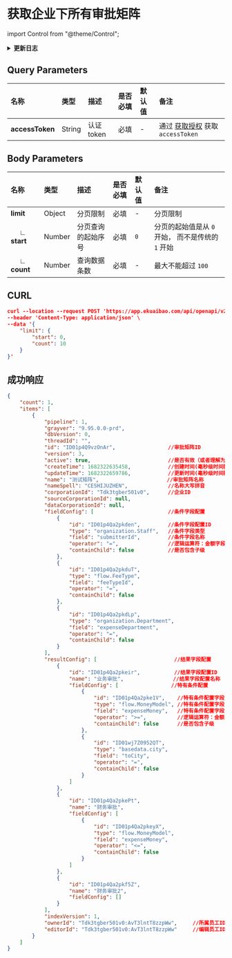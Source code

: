 # 获取企业下所有审批矩阵

import Control from "@theme/Control";

<Control
method="POST"
url="/api/openapi/v2/matrix/search"
/>

<details>
  <summary><b>更新日志</b></summary>
  <div>

  [**1.27.0**](/docs/open-api/notice/update-log#1270) -> 🆕 新增了本接口。<br/>
  
  </div>
</details>

## Query Parameters

| 名称 | 类型 | 描述 | 是否必填 | 默认值 | 备注 |
| :--- | :--- | :--- | :--- |:--- | :--- |
| **accessToken** | String | 认证token	    | 必填 | - | 通过 [获取授权](/docs/open-api/getting-started/auth) 获取 `accessToken` |

## Body Parameters

| 名称         | 类型     | 描述    | 是否必填 | 默认值 | 备注       |
|:-----------|:-------|:------| :--- |:----|:---------|
| **limit**  | Object | 分页限制  | 必填  | -   | 分页限制     |
| **&emsp; ∟ start**  | Number | 分页查询的起始序号	 | 必填  | `0` | 分页的起始值是从 `0` 开始， 而不是传统的 `1` 开始 |
| **&emsp; ∟ count**  | Number | 查询数据条数		     | 必填  | -   | 最大不能超过 `100` |

## CURL
```json
curl --location --request POST 'https://app.ekuaibao.com/api/openapi/v2/matrix/search?accessToken=ID01vIvmPOlSCi%3ATdk3tgber501v0' \
--header 'Content-Type: application/json' \
--data '{
    "limit": {
        "start": 0,
        "count": 10
    }
}'
```

## 成功响应
```json
{
    "count": 1,
    "items": [
        {
            "pipeline": 1,
            "grayver": "9.95.0.0-prd",
            "dbVersion": 0,
            "threadId": "",
            "id": "ID01p4Q9vzOnAr",                 //审批矩阵ID
            "version": 3,
            "active": true,                         //是否有效（或者理解为是否被删除） true：有效，false：无效
            "createTime": 1682322635458,            //创建时间(毫秒级时间戳)
            "updateTime": 1682322659786,            //更新时间(毫秒级时间戳)
            "name": "测试矩阵",                      //审批矩阵名称
            "nameSpell": "CESHIJUZHEN",             //名称大写拼音
            "corporationId": "Tdk3tgber501v0",      //企业ID
            "sourceCorporationId": null,
            "dataCorporationId": null,
            "fieldConfig": [                        //条件字段配置
                {
                    "id": "ID01p4Qa2pkden",         //条件字段配置ID
                    "type": "organization.Staff",   //条件字段类型
                    "field": "submitterId",         //条件字段名称
                    "operator": "=",                //逻辑运算符：金额字段、数字字段逻辑符可选≥><≤，其他字段默认为等于
                    "containChild": false           //是否包含子级
                },
                {
                    "id": "ID01p4Qa2pkduT",
                    "type": "flow.FeeType",
                    "field": "feeTypeId",
                    "operator": "=",
                    "containChild": false
                },
                {
                    "id": "ID01p4Qa2pkdLp",
                    "type": "organization.Department",
                    "field": "expenseDepartment",
                    "operator": "=",
                    "containChild": false
                }
            ],
            "resultConfig": [                         //结果字段配置
                {
                    "id": "ID01p4Qa2pkeir",           //结果字段配置ID
                    "name": "业务审批",                //结果字段配置名称
                    "fieldConfig": [                 //特有条件配置
                        {
                            "id": "ID01p4Qa2pke1V",    //特有条件配置字段ID  
                            "type": "flow.MoneyModel", //特有条件配置字段类型
                            "field": "expenseMoney",   //特有条件配置字段名称  
                            "operator": ">=",          //逻辑运算符：金额字段、数字字段逻辑符可选≥><≤，其他字段默认为等于
                            "containChild": false      //是否包含子级
                        },
                        {
                            "id": "ID01wj7Z0952QT",
                            "type": "basedata.city",
                            "field": "toCity",
                            "operator": "=",
                            "containChild": false
                        }
                    ]
                },
                {
                    "id": "ID01p4Qa2pkePt",
                    "name": "财务审批",
                    "fieldConfig": [
                        {
                            "id": "ID01p4Qa2pkeyX",
                            "type": "flow.MoneyModel",
                            "field": "expenseMoney",
                            "operator": "<=",
                            "containChild": false
                        }
                    ]
                },
                {
                    "id": "ID01p4Qa2pkf5Z",
                    "name": "财务审批2",
                    "fieldConfig": []
                }
            ],
            "indexVersion": 1,
            "ownerId": "Tdk3tgber501v0:AvT3lntT8zzpWw",     //所属员工ID
            "editorId": "Tdk3tgber501v0:AvT3lntT8zzpWw"     //编辑员工ID
        }
    ]
}
```


